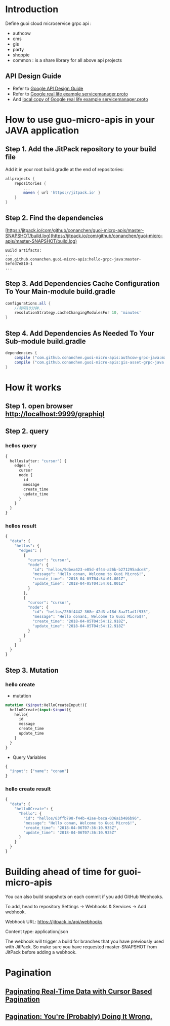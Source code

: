 # Introduction
Define guoi cloud microservice grpc api : 
- authcow
- cms
- gis
- party
- shoppie
- common : is a share library for all above api projects

## API Design Guide
- Refer to [Google API Design Guide](https://cloud.google.com/apis/design/) 
- Refer to  [Google real life example servicemanager.proto](https://github.com/googleapis/googleapis/blob/master/google/api/servicemanagement/v1/servicemanager.proto)
- And [local copy of Google real life example servicemanager.proto](apiexample.txt)


# How to use guo-micro-apis in your JAVA application 
## Step 1. Add the JitPack repository to your build file
Add it in your root build.gradle at the end of repositories:
```gradle
allprojects {
    repositories {
        ...
        maven { url 'https://jitpack.io' }
    }
}
```
	
## Step 2. Find the dependencies
[https://jitpack.io/com/github/conanchen/guoi-micro-apis/master-SNAPSHOT/build.log](https://jitpack.io/com/github/conanchen/guoi-micro-apis/master-SNAPSHOT/build.log)
```angular2html
Build artifacts:
...
com.github.conanchen.guoi-micro-apis:hello-grpc-java:master-5efdd7e810-1
...
```
## Step 3. Add Dependencies Cache Configuration To Your Main-module build.gradle
```gradle
configurations.all {
    //每隔10分钟..
    resolutionStrategy.cacheChangingModulesFor 10, 'minutes'
}
```
## Step 4. Add Dependencies As Needed To Your Sub-module build.gradle
```gradle
dependencies {
    compile ("com.github.conanchen.guoi-micro-apis:authcow-grpc-java:master-SNAPSHOT"){ changing = true }
    compile ("com.github.conanchen.guoi-micro-apis:gis-asset-grpc-java:master-SNAPSHOT"){ changing = true }
}
```

# How it works
## Step 1. open browser [http://localhost:9999/graphiql](http://localhost:9999/graphiql)	
## Step 2. query 
### hellos query
```graphql
{
  hellos(after: "cursor") {
    edges {
      cursor
      node {
        id
        message
        create_time
        update_time
      }
    }
  }
}
```
### hellos result
```graphql
{
  "data": {
    "hellos": {
      "edges": [
        {
          "cursor": "cursor",
          "node": {
            "id": "hellos/9dbea423-e85d-4f44-a26b-b271295adce8",
            "message": "Hello conan, Welcome to Guoi Micro$!",
            "create_time": "2018-04-05T04:54:01.001Z",
            "update_time": "2018-04-05T04:54:01.001Z"
          }
        },
        {
          "cursor": "cursor",
          "node": {
            "id": "hellos/250f4442-368e-42d3-a18d-8aa71ad1f935",
            "message": "Hello conan1, Welcome to Guoi Micro$!",
            "create_time": "2018-04-05T04:54:12.918Z",
            "update_time": "2018-04-05T04:54:12.918Z"
          }
        }
      ]
    }
  }
}          
```
## Step 3. Mutation
### hello create 
- mutation
```graphql
mutation ($input:HelloCreateInput!){
  hello0Create(input:$input){
    hello{
      id
      message
      create_time
      update_time
    }
  }
}
```
- Query Variables
```graphql
{
  "input": {"name": "conan"}
}
```

### hello create result
```graphql
{
  "data": {
    "hello0Create": {
      "hello": {
        "id": "hellos/83ffb798-f44b-42ae-beca-036a1b486b96",
        "message": "Hello conan, Welcome to Guoi Micro$!",
        "create_time": "2018-04-06T07:36:10.935Z",
        "update_time": "2018-04-06T07:36:10.935Z"
      }
    }
  }
}
```


# Building ahead of time for guoi-micro-apis 
You can also build snapshots on each commit if you add GitHub Webhooks.

To add, head to repository Settings -> Webhooks & Services -> Add webhook.

Webhook URL: https://jitpack.io/api/webhooks

Content type: application/json

The webhook will trigger a build for branches that you have previously used with JitPack. So make sure you have requested master-SNAPSHOT from JitPack before adding a webhook.


# Pagination
## [Paginating Real-Time Data with Cursor Based Pagination](https://www.sitepoint.com/paginating-real-time-data-cursor-based-pagination/)
## [Pagination: You're (Probably) Doing It Wrong.](https://coderwall.com/p/lkcaag/pagination-you-re-probably-doing-it-wrong)
